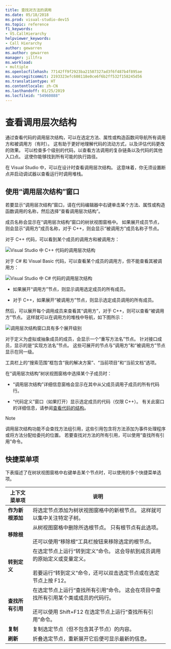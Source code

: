 ```yaml
---
title: 查找对方法的调用
ms.date: 05/18/2018
ms.prod: visual-studio-dev15
ms.topic: reference
f1_keywords:
- VS.CallHierarchy
helpviewer_keywords:
- Call Hierarchy
author: gewarren
ms.author: gewarren
manager: jillfra
ms.workload:
- multiple
ms.openlocfilehash: 77142ff9f2923ba21507327ad3f6f487b4f895ae
ms.sourcegitcommit: 2193323efc608118e0ce6f6b2ff532f158245d56
ms.translationtype: HT
ms.contentlocale: zh-CN
ms.lasthandoff: 01/25/2019
ms.locfileid: "54960888"
---
```

# <a name="view-call-hierarchy"></a>查看调用层次结构

通过查看代码的调用层次结构，可以在选定方法、属性或构造函数间导航所有调用方和被调用方（有时）。 这有助于更好地理解代码的流动方式，以及评估代码更改的效果。 可以检查多个级别的代码，以查看方法调用的复杂链条以及代码的其他入口点。 这使你能够找到所有可能的执行路径。

在 Visual Studio 中，可以在设计时查看调用层次结构。 这意味着，你无须设置断点并启动调试器以查看运行时调用堆栈。

## <a name="use-the-call-hierarchy-window"></a>使用“调用层次结构”窗口

若要显示“调用层次结构”窗口，请在代码编辑器中右键单击某个方法、属性或构造函数调用的名称，然后选择“查看调用层次结构”。

成员名称会显示在“调用层次结构”窗口的树状视图窗格中。 如果展开成员节点，则会显示“调用方”成员名称，对于 C++，则会显示“被调用方”成员名称子节点。

对于 C++ 代码，可以看到某个成员的调用方和被调用方：

![Visual Studio 中 C++ 代码的调用层次结构](media/call-hierarchy-cpp.png)

对于 C# 和 Visual Basic 代码，可以查看某个成员的调用方，但不能查看其被调用方：

![Visual Studio 中 C# 代码的调用层次结构](media/call-hierarchy-csharp.png)

- 如果展开“调用方”节点，则显示调用选定成员的所有成员。

- 对于 C++，如果展开“被调用方”节点，则显示选定成员调用的所有成员。

然后，可以展开每个调用成员来查看其“调用方”，对于 C++，则可以查看“被调用方”节点。 这样就可以在调用方的堆栈中导航，如下图所示：

![调用层次结构窗口具有多个展开级别](media/call-hierarchy-csharp-expanded.png)

对于定义为虚拟或抽象成员的成员，会显示一个“重写方法名”节点。 针对接口成员，显示的是“实现方法名”节点。 这些可展开的节点与“调用方”和“被调用方”节点显示在同一级。

工具栏上的“搜索范围”框包含“我的解决方案”、“当前项目”和“当前文档”选项。

在“调用层次结构”树状视图窗格中选择某个子成员时：

- “调用层次结构”详细信息窗格会显示在其中从父成员调用子成员的所有代码行。

- “代码定义”窗口（如果打开）显示选定成员的代码（仅限 C++）。 有关此窗口的详细信息，请参阅[查看代码的结构](../../ide/viewing-the-structure-of-code.md)。

> [!NOTE]
> 调用层次结构功能不会查找方法组引用，这些引用包含将方法添加为事件处理程序或将方法分配给委托的位置。 若要查找对方法的所有引用，可以使用“查找所有引用”命令。

## <a name="shortcut-menu-items"></a>快捷菜单项

下表描述了在树状视图窗格中右键单击某个节点时，可以使用的多个快捷菜单选项。

|上下文菜单项|说明|
| - |-----------------|
|**作为新根添加**|将选定节点添加为树状视图窗格中的新根节点。 这样就可以集中关注特定子树。|
|**移除根**|从树视图窗格中删除所选根节点。 只有根节点有此选项。<br /><br /> 还可以使用“移除根”工具栏按钮来移除选定的根节点。|
|**转到定义**|在选定节点上运行“转到定义”命令。 这会导航到成员调用的原始定义或变量定义。<br /><br /> 若要运行“转到定义”命令，还可以双击选定节点或在选定节点上按 F12。|
|**查找所有引用**|在选定节点上运行“查找所有引用”命令。 这会在项目中查找所有引用某个类或成员的代码行。<br /><br /> 还可以使用 Shift+F12 在选定节点上运行“查找所有引用”命令。|
|**复制**|复制选定节点（但不包含其子节点）的内容。|
|**刷新**|折叠选定节点，重新展开它后便可显示最新的信息。|